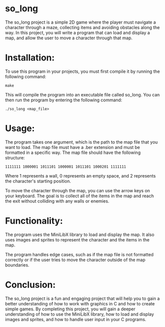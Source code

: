# so_long

The so_long project is a simple 2D game where the player must navigate a character through a maze, collecting items and avoiding obstacles along the way. In this project, you will write a program that can load and display a map, and allow the user to move a character through that map.

# Installation:

To use this program in your projects, you must first compile it by running the following command:

`make`

This will compile the program into an executable file called so_long. You can then run the program by entering the following command:

`./so_long <map_file>`

# Usage:

The program takes one argument, which is the path to the map file that you want to load. The map file must have a .ber extension and must be formatted in a specific way. The map file should have the following structure:

`1111111
1000001
1011101
1000001
1011101
1000201
1111111`


Where 1 represents a wall, 0 represents an empty space, and 2 represents the character's starting position.

To move the character through the map, you can use the arrow keys on your keyboard. The goal is to collect all of the items in the map and reach the exit without colliding with any walls or enemies.

# Functionality:
The program uses the MiniLibX library to load and display the map. It also uses images and sprites to represent the character and the items in the map.

The program handles edge cases, such as if the map file is not formatted correctly or if the user tries to move the character outside of the map boundaries.

# Conclusion:

The so_long project is a fun and engaging project that will help you to gain a better understanding of how to work with graphics in C and how to create simple games. By completing this project, you will gain a deeper understanding of how to use the MiniLibX library, how to load and display images and sprites, and how to handle user input in your C programs.
